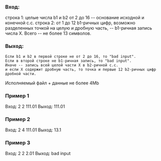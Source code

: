 ### Вход:
строка 1:
	целые числа b1 и b2 от 2 до 16 -- основание исходной и конечной с.с.
строка 2:
	от 1 до 12 b1-ричных цифр, возможно разделенных точкой на целую и дробную часть, --
	b1-ричная запись числа X.
	Всего -- не более 13 символов.
### Выход:
	Если b1 и b2 в первой строке не от 2 до 16, то "bad input".
	Если в второй строке не b1-ричная запись, то "bad input".
	Иначе -- запись всей целой части X в b2-ричной с.с.
	и если X содержит дробную часть, то точка и первые 12 b2-ричных цифр дробной части.

Исполняемый файл + данные не более 4Mb

### Пример 1
Вход:
2 2
111.01
Выход:
111.01

### Пример 2
Вход:
2 4
111.01
Выход:
13.1

### Пример 3
Вход:
2 2
2.01
Выход:
bad input
